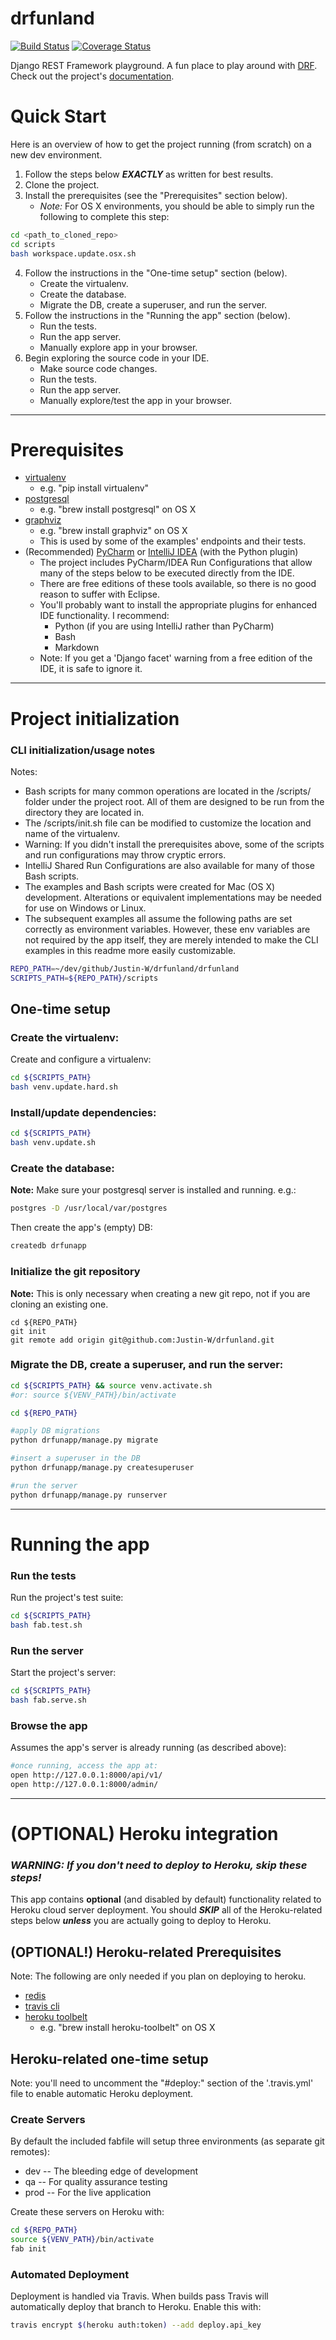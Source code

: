 # drfunland
[![Build Status](https://travis-ci.org/Justin-W/drfunland.svg?branch=master)](https://travis-ci.org/Justin-W/drfunland)
[![Coverage Status](https://coveralls.io/repos/Justin-W/drfunland/badge.svg?branch=master&service=github)](https://coveralls.io/github/Justin-W/drfunland?branch=master)

Django REST Framework playground. A fun place to play around with [DRF](http://www.django-rest-framework.org/). Check out the project's [documentation](http://Justin-W.github.io/drfunland/).

# Quick Start

Here is an overview of how to get the project running (from scratch) on a new dev environment.

1. Follow the steps below **_EXACTLY_** as written for best results.
2. Clone the project.
3. Install the prerequisites (see the "Prerequisites" section below).
   - *Note:* For OS X environments, you should be able to simply run the following
   to complete this step:
```bash
cd <path_to_cloned_repo>
cd scripts
bash workspace.update.osx.sh
```
4. Follow the instructions in the "One-time setup" section (below).
   - Create the virtualenv.
   - Create the database.
   - Migrate the DB, create a superuser, and run the server.
5. Follow the instructions in the "Running the app" section (below).
   - Run the tests.
   - Run the app server.
   - Manually explore app in your browser.
6. Begin exploring the source code in your IDE.
   - Make source code changes.
   - Run the tests.
   - Run the app server.
   - Manually explore/test the app in your browser.


---

# Prerequisites
- [virtualenv](https://virtualenv.pypa.io/en/latest/)
  - e.g. "pip install virtualenv"
- [postgresql](http://www.postgresql.org/)
  - e.g. "brew install postgresql" on OS X
- [graphviz](http://www.graphviz.org/)
  - e.g. "brew install graphviz" on OS X
  - This is used by some of the examples' endpoints and their tests.
- (Recommended) [PyCharm](https://www.jetbrains.com/pycharm/) or
[IntelliJ IDEA](https://www.jetbrains.com/idea/) (with the Python plugin)
  - The project includes PyCharm/IDEA Run Configurations that allow many of the steps below to be executed directly from the IDE.
  - There are free editions of these tools available, so there is no good reason to suffer with Eclipse.
  - You'll probably want to install the appropriate plugins for enhanced IDE functionality. I recommend:
    - Python (if you are using IntelliJ rather than PyCharm)
    - Bash
    - Markdown
  - Note: If you get a 'Django facet' warning from a free edition of the IDE, it is safe to ignore it.

---

# Project initialization

### CLI initialization/usage notes
Notes:
- Bash scripts for many common operations are located in the /scripts/ folder under the project root.
All of them are designed to be run from the directory they are located in.
- The /scripts/init.sh file can be modified to customize the location and name of the virtualenv.
- Warning: If you didn't install the prerequisites above, some of the scripts and run configurations may throw cryptic errors.
- IntelliJ Shared Run Configurations are also available for many of those Bash scripts.
- The examples and Bash scripts were created for Mac (OS X) development.
Alterations or equivalent implementations may be needed for use on Windows or Linux.
- The subsequent examples all assume the following paths are set correctly as environment variables.
However, these env variables are not required by the app itself, they are merely intended to make the CLI examples
in this readme more easily customizable.
```bash
REPO_PATH=~/dev/github/Justin-W/drfunland/drfunland
SCRIPTS_PATH=${REPO_PATH}/scripts
```

## One-time setup

### Create the virtualenv:

Create and configure a virtualenv:

```bash
cd ${SCRIPTS_PATH}
bash venv.update.hard.sh
```

### Install/update dependencies:

```bash
cd ${SCRIPTS_PATH}
bash venv.update.sh
```

### Create the database:
**Note:** Make sure your postgresql server is installed and running. e.g.:

```bash
postgres -D /usr/local/var/postgres
```

Then create the app's (empty) DB:
```bash
createdb drfunapp
```

### Initialize the git repository
**Note:** This is only necessary when creating a new git repo, not if you are cloning an existing one.
```
cd ${REPO_PATH}
git init
git remote add origin git@github.com:Justin-W/drfunland.git
```

### Migrate the DB, create a superuser, and run the server:
```bash
cd ${SCRIPTS_PATH} && source venv.activate.sh
#or: source ${VENV_PATH}/bin/activate

cd ${REPO_PATH}

#apply DB migrations
python drfunapp/manage.py migrate

#insert a superuser in the DB
python drfunapp/manage.py createsuperuser

#run the server
python drfunapp/manage.py runserver
```

---

# Running the app

### Run the tests
Run the project's test suite:

```bash
cd ${SCRIPTS_PATH}
bash fab.test.sh
```

### Run the server
Start the project's server:

```bash
cd ${SCRIPTS_PATH}
bash fab.serve.sh
```

### Browse the app
Assumes the app's server is already running (as described above):

```bash
#once running, access the app at:
open http://127.0.0.1:8000/api/v1/
open http://127.0.0.1:8000/admin/
```

---

# (OPTIONAL) Heroku integration

### **_WARNING: If you don't need to deploy to Heroku, skip these steps!_**
This app contains **optional** (and disabled by default) functionality related to Heroku cloud server deployment.
You should **_SKIP_** all of the Heroku-related steps below **_unless_** you are actually going to deploy to Heroku.

## (OPTIONAL!) Heroku-related Prerequisites
Note: The following are only needed if you plan on deploying to heroku.
- [redis](http://redis.io/)
- [travis cli](http://blog.travis-ci.com/2013-01-14-new-client/)
- [heroku toolbelt](https://toolbelt.heroku.com/)
  - e.g. "brew install heroku-toolbelt" on OS X

## Heroku-related one-time setup
Note: you'll need to uncomment the "#deploy:" section of the '.travis.yml' file to enable automatic Heroku deployment.

### Create Servers
By default the included fabfile will setup three environments (as separate git remotes):

- dev -- The bleeding edge of development
- qa -- For quality assurance testing
- prod -- For the live application

Create these servers on Heroku with:

```bash
cd ${REPO_PATH}
source ${VENV_PATH}/bin/activate
fab init
```

### Automated Deployment
Deployment is handled via Travis. When builds pass Travis will automatically deploy that branch to Heroku. Enable this with:
```bash
travis encrypt $(heroku auth:token) --add deploy.api_key
```
